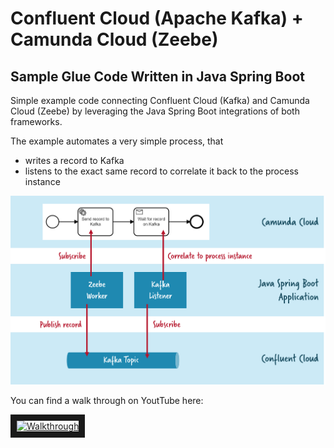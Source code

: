 # Confluent Cloud (Apache Kafka) + Camunda Cloud (Zeebe) 

## Sample Glue Code Written in Java Spring Boot

Simple example code connecting Confluent Cloud (Kafka) and Camunda Cloud (Zeebe) by leveraging the Java Spring Boot integrations of both frameworks.

The example automates a very simple process, that

- writes a record to Kafka
- listens to the exact same record to correlate it back to the process instance

![](architecture.png)

You can find a walk through on YoutTube here:

<a href="http://www.youtube.com/watch?feature=player_embedded&v=ZHKz9l5yG3Q" target="_blank"><img src="http://img.youtube.com/vi/ZHKz9l5yG3Q/0.jpg" alt="Walkthrough" width="240" height="180" border="10" /></a>
